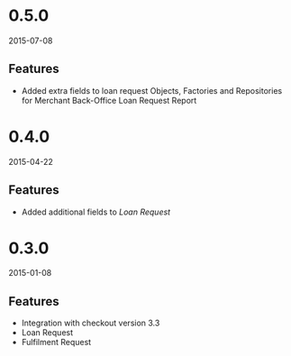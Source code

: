 # 0.5.0
2015-07-08

## Features
- Added extra fields to loan request Objects, Factories and Repositories for Merchant Back-Office Loan Request Report

# 0.4.0
2015-04-22

## Features
- Added additional fields to *Loan Request*

# 0.3.0
2015-01-08

## Features
- Integration with checkout version 3.3
 - Loan Request
 - Fulfilment Request

